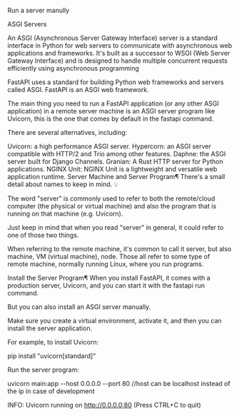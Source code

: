 Run a server manully

ASGI Servers

An ASGI (Asynchronous Server Gateway Interface) server is a standard interface in Python for web servers to communicate with asynchronous web applications and frameworks. It's built as a successor to WSGI (Web Server Gateway Interface) and is designed to handle multiple concurrent requests efficiently using asynchronous programming

FastAPI uses a standard for building Python web frameworks and servers called ASGI. FastAPI is an ASGI web framework.

The main thing you need to run a FastAPI application (or any other ASGI application) in a remote server machine is an ASGI server program like Uvicorn, this is the one that comes by default in the fastapi command.

There are several alternatives, including:

Uvicorn: a high performance ASGI server.
Hypercorn: an ASGI server compatible with HTTP/2 and Trio among other features.
Daphne: the ASGI server built for Django Channels.
Granian: A Rust HTTP server for Python applications.
NGINX Unit: NGINX Unit is a lightweight and versatile web application runtime.
Server Machine and Server Program¶
There's a small detail about names to keep in mind. 💡

The word "server" is commonly used to refer to both the remote/cloud computer (the physical or virtual machine) and also the program that is running on that machine (e.g. Uvicorn).

Just keep in mind that when you read "server" in general, it could refer to one of those two things.

When referring to the remote machine, it's common to call it server, but also machine, VM (virtual machine), node. Those all refer to some type of remote machine, normally running Linux, where you run programs.

Install the Server Program¶
When you install FastAPI, it comes with a production server, Uvicorn, and you can start it with the fastapi run command.

But you can also install an ASGI server manually.

Make sure you create a virtual environment, activate it, and then you can install the server application.

For example, to install Uvicorn:

pip install "uvicorn[standard]"

Run the server program:

uvicorn main:app --host 0.0.0.0 --port 80 //host can be localhost instead of the ip in case of development

INFO: Uvicorn running on http://0.0.0.0:80 (Press CTRL+C to quit)

